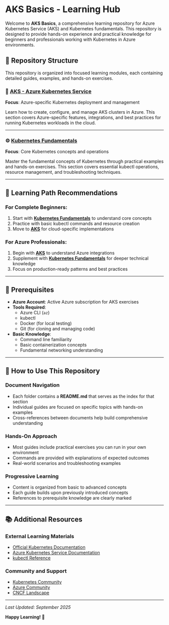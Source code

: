 # AKS Basics - Learning Hub

Welcome to **AKS Basics**, a comprehensive learning repository for Azure Kubernetes Service (AKS) and Kubernetes fundamentals. This repository is designed to provide hands-on experience and practical knowledge for beginners and professionals working with Kubernetes in Azure environments.

## 📖 Repository Structure

This repository is organized into focused learning modules, each containing detailed guides, examples, and hands-on exercises.

### 🚀 [AKS - Azure Kubernetes Service](./aks/README.md)

**Focus**: Azure-specific Kubernetes deployment and management

Learn how to create, configure, and manage AKS clusters in Azure. This section covers Azure-specific features, integrations, and best practices for running Kubernetes workloads in the cloud.


---

### ⚙️ [Kubernetes Fundamentals](./k8s/README.md)

**Focus**: Core Kubernetes concepts and operations

Master the fundamental concepts of Kubernetes through practical examples and hands-on exercises. This section covers essential kubectl operations, resource management, and troubleshooting techniques.


---

## 🎯 Learning Path Recommendations

### For Complete Beginners:
1. Start with **[Kubernetes Fundamentals](./k8s/README.md)** to understand core concepts
2. Practice with basic kubectl commands and resource creation
3. Move to **[AKS](./aks/README.md)** for cloud-specific implementations

### For Azure Professionals:
1. Begin with **[AKS](./aks/README.md)** to understand Azure integrations
2. Supplement with **[Kubernetes Fundamentals](./k8s/README.md)** for deeper technical knowledge
3. Focus on production-ready patterns and best practices


---

## 🔧 Prerequisites

- **Azure Account**: Active Azure subscription for AKS exercises
- **Tools Required**:
  - Azure CLI (`az`)
  - kubectl
  - Docker (for local testing)
  - Git (for cloning and managing code)
- **Basic Knowledge**: 
  - Command line familiarity
  - Basic containerization concepts
  - Fundamental networking understanding


---

## 🤝 How to Use This Repository

### Document Navigation
- Each folder contains a **README.md** that serves as the index for that section
- Individual guides are focused on specific topics with hands-on examples
- Cross-references between documents help build comprehensive understanding

### Hands-On Approach
- Most guides include practical exercises you can run in your own environment
- Commands are provided with explanations of expected outcomes
- Real-world scenarios and troubleshooting examples

### Progressive Learning
- Content is organized from basic to advanced concepts
- Each guide builds upon previously introduced concepts
- References to prerequisite knowledge are clearly marked

---

## 📚 Additional Resources

### External Learning Materials
- [Official Kubernetes Documentation](https://kubernetes.io/docs/)
- [Azure Kubernetes Service Documentation](https://docs.microsoft.com/en-us/azure/aks/)
- [kubectl Reference](https://kubernetes.io/docs/reference/kubectl/)

### Community and Support
- [Kubernetes Community](https://kubernetes.io/community/)
- [Azure Community](https://techcommunity.microsoft.com/t5/azure/ct-p/Azure)
- [CNCF Landscape](https://landscape.cncf.io/)


---

*Last Updated: September 2025*

**Happy Learning! 🚀**
